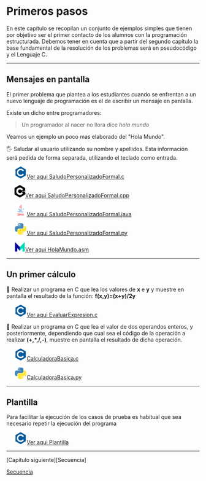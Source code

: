 # **Primeros pasos**

En este capítulo se recopilan un conjunto de ejemplos simples que tienen por objetivo ser el primer contacto de los alumnos con la programación estructurada. Debemos tener en cuenta que a partir del segundo capítulo la base fundamental de la resolución de los problemas será en pseudocódigo y el Lenguaje C.

*********

## Mensajes en pantalla

 El primer problema que plantea a los estudiantes cuando se enfrentan a un nuevo lenguaje de programación es el de escribir un mensaje en pantalla.

 Existe un dicho entre programadores:

>Un programador al nacer no llora dice *hola mundo*

Veamos un ejemplo un poco mas elaborado del "Hola Mundo".

:raised_hand_with_fingers_splayed: Saludar al usuario utilizando su nombre y apellidos. Esta información será pedida de forma separada, utilizando el teclado como entrada.

 &ensp;&ensp;&ensp;![](iconos/c.png)[Ver aqui  SaludoPersonalizadoFormal.c](https://github.com/MaterialesProgramacion/ProblemasProgramacion/tree/master/Primeros_pasos/SaludoPersonalizadoFormal.c)

  &ensp;&ensp;&ensp;![](iconos/cplus.png)[Ver aqui  SaludoPersonalizadoFormal.cpp](https://github.com/MaterialesProgramacion/ProblemasProgramacion/tree/master/Primeros_pasos/SaludoPersonalizadoFormal.cpp)

  &ensp;&ensp;&ensp;![](iconos/java.png)[Ver aqui  SaludoPersonalizadoFormal.java](https://github.com/MaterialesProgramacion/ProblemasProgramacion/tree/master/Primeros_pasos/SaludoPersonalizadoFormal.java)


 &ensp;&ensp;&ensp;![](iconos/python.png)[Ver aqui  SaludoPersonalizadoFormal.py](https://github.com/MaterialesProgramacion/ProblemasProgramacion/tree/master/Primeros_pasos/SaludoPersonalizadoFormal.py)

 &ensp;&ensp;&ensp;![](iconos/mip.png)[Ver aqui  HolaMundo.asm](https://github.com/MaterialesProgramacion/ProblemasProgramacion/blob/master/Primeros_pasos/HolaMundo.asm)

*********

## Un primer cálculo

 :abacus:  Realizar un programa en C que lea los valores de **x** e **y** y muestre en pantalla el resultado de la función:
**f(x,y)=(x+y)/2y**

 &ensp;&ensp;&ensp;![](iconos/c.png)[Ver aqui  EvaluarExpresion.c](https://github.com/MaterialesProgramacion/ProblemasProgramacion/tree/master/Primeros_pasos/EvaluarExpresion.c)

:abacus:  Realizar un programa en C que lea el valor de dos operandos enteros, y posteriormente, dependiendo que cual sea el código  de la operación a realizar **(+,*,/,-)**, muestre en pantalla el resultado de dicha operación.

&ensp;&ensp;&ensp;![](iconos/c.png)[CalculadoraBasica.c](https://github.com/MaterialesProgramacion/ProblemasProgramacion/tree/master/Primeros_pasos/CalculadoraBasica.c)

&ensp;&ensp;&ensp;![](iconos/python.png)[CalculadoraBasica.py](https://github.com/MaterialesProgramacion/ProblemasProgramacion/tree/master/Primeros_pasos/CalculadoraBasica.py)

*********
## Plantilla

Para facilitar la ejecución de los casos de prueba es habitual que sea necesario repetir la ejecución del programa

 &ensp;&ensp;&ensp;![](iconos/c.png)[Ver aqui  Plantilla](https://github.com/MaterialesProgramacion/ProblemasProgramacion/blob/master/Primeros_pasos/template.c)

*********

[Capítulo siguiente][Secuencia]

[Secuencia](secuencia.md)
